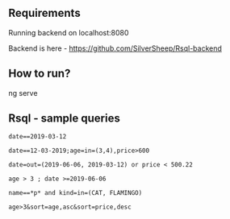 ## Requirements

Running backend on localhost:8080

Backend is here - https://github.com/SilverSheep/Rsql-backend


## How to run?

ng serve

## Rsql - sample queries

`date==2019-03-12`

`date==12-03-2019;age=in=(3,4),price>600`

`date=out=(2019-06-06, 2019-03-12) or price < 500.22`

`age > 3 ; date >=2019-06-06`

`name==*p* and kind=in=(CAT, FLAMINGO)`

`age>3&sort=age,asc&sort=price,desc`
